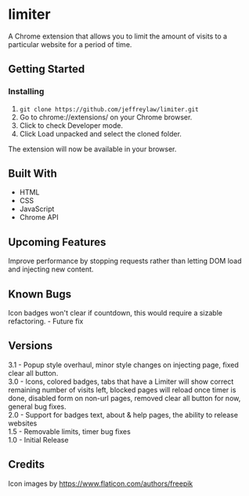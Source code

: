 # limiter
A Chrome extension that allows you to limit the amount of visits to a particular website for a period of time.

## Getting Started

### Installing
1. `git clone https://github.com/jeffreylaw/limiter.git`
2. Go to chrome://extensions/ on your Chrome browser.
3. Click to check Developer mode.
4. Click Load unpacked and select the cloned folder.

The extension will now be available in your browser.

## Built With
* HTML
* CSS
* JavaScript
* Chrome API

## Upcoming Features
Improve performance by stopping requests rather than letting DOM load and injecting new content.

## Known Bugs
Icon badges won't clear if countdown, this would require a sizable refactoring. - Future fix

## Versions
3.1 - Popup style overhaul, minor style changes on injecting page, fixed clear all button.\
3.0 - Icons, colored badges, tabs that have a Limiter will show correct remaining number of visits left, blocked pages will reload once timer is done, disabled form on non-url pages, removed clear all button for now, general bug fixes.\
2.0 - Support for badges text, about & help pages, the ability to release websites\
1.5 - Removable limits, timer bug fixes\
1.0 - Initial Release

## Credits
Icon images by https://www.flaticon.com/authors/freepik